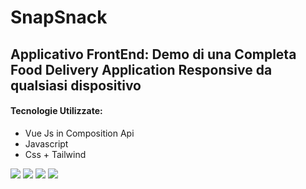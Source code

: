 <h1> SnapSnack </h1>
<h2> Applicativo FrontEnd: Demo di una Completa Food Delivery Application Responsive da qualsiasi dispositivo</h2>

<h4>Tecnologie Utilizzate: </h4>
<ul>
<li>Vue Js in Composition Api</li>
<li>Javascript</li>
<li>Css + Tailwind </li>
</ul>

<img src="https://i.imgur.com/ASaLpY8.png">
<img src="https://i.imgur.com/FUKNItn.png">
<img src="https://i.imgur.com/d1LccNy.png">
<img src="https://i.imgur.com/y798pVU.png">
